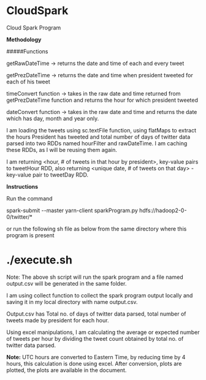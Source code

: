# CloudSpark
Cloud Spark Program

**Methodology**

#####Functions

getRawDateTime -> returns the date and time of each and every tweet

getPrezDateTime -> returns the date and time when president tweeted for each of his tweet

timeConvert function -> takes in the raw date and time returned from getPrezDateTime function and returns the hour for which president tweeted

dateConvert function -> takes in the raw date and time and returns the date which has day, month and year only.

I am loading the tweets using sc.textFile function, using flatMaps to extract the hours President has tweeted and total number of days of twitter data parsed into two RDDs named hourFilter and rawDateTime. I am caching these RDDs, as I will be reusing them again.

I am returning <hour, # of tweets in that hour by president>, key-value pairs to tweetHour RDD, also returning <unique date, # of tweets on that day> - key-value pair to tweetDay RDD.

**Instructions**

Run the command

spark-submit --master yarn-client sparkProgram.py hdfs://hadoop2-0-0/twitter/*

or run the following sh file as below from the same directory where this program is present

# ./execute.sh

Note: The above sh script will run the spark program and a file named output.csv will be generated in the same folder.

I am using collect function to collect the spark program output locally and saving it in my local directory with name output.csv.

Output.csv has Total no. of days of twitter data parsed, total number of tweets made by president for each hour.

Using excel manipulations, I am calculating the average or expected number of tweets per hour by dividing the tweet count obtained by total no. of twitter data parsed.

**Note:** UTC hours are converted to Eastern Time, by reducing time by 4 hours, this calculation is done using excel. After conversion, plots are plotted, the plots are available in the document.

